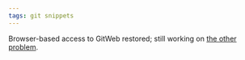 ```yaml
---
tags: git snippets
---
```


Browser-based access to GitWeb restored; still working on [the other problem](/twitter/142).
